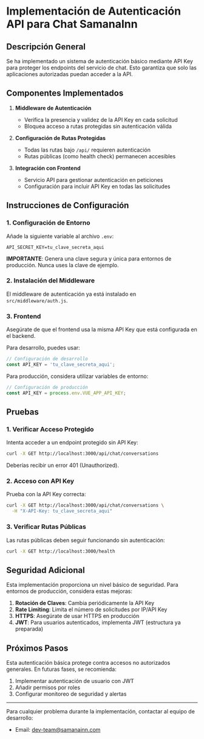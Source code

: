 # Implementación de Autenticación API para Chat SamanaInn

## Descripción General

Se ha implementado un sistema de autenticación básico mediante API Key para proteger los endpoints del servicio de chat. Esto garantiza que solo las aplicaciones autorizadas puedan acceder a la API.

## Componentes Implementados

1. **Middleware de Autenticación**
   - Verifica la presencia y validez de la API Key en cada solicitud
   - Bloquea acceso a rutas protegidas sin autenticación válida

2. **Configuración de Rutas Protegidas**
   - Todas las rutas bajo `/api/` requieren autenticación
   - Rutas públicas (como health check) permanecen accesibles

3. **Integración con Frontend**
   - Servicio API para gestionar autenticación en peticiones
   - Configuración para incluir API Key en todas las solicitudes

## Instrucciones de Configuración

### 1. Configuración de Entorno

Añade la siguiente variable al archivo `.env`:

```
API_SECRET_KEY=tu_clave_secreta_aqui
```

**IMPORTANTE**: Genera una clave segura y única para entornos de producción. Nunca uses la clave de ejemplo.

### 2. Instalación del Middleware

El middleware de autenticación ya está instalado en `src/middleware/auth.js`.

### 3. Frontend

Asegúrate de que el frontend usa la misma API Key que está configurada en el backend.

Para desarrollo, puedes usar:

```javascript
// Configuración de desarrollo
const API_KEY = 'tu_clave_secreta_aqui';
```

Para producción, considera utilizar variables de entorno:

```javascript
// Configuración de producción
const API_KEY = process.env.VUE_APP_API_KEY;
```

## Pruebas

### 1. Verificar Acceso Protegido

Intenta acceder a un endpoint protegido sin API Key:

```bash
curl -X GET http://localhost:3000/api/chat/conversations
```

Deberías recibir un error 401 (Unauthorized).

### 2. Acceso con API Key

Prueba con la API Key correcta:

```bash
curl -X GET http://localhost:3000/api/chat/conversations \
  -H "X-API-Key: tu_clave_secreta_aqui"
```

### 3. Verificar Rutas Públicas

Las rutas públicas deben seguir funcionando sin autenticación:

```bash
curl -X GET http://localhost:3000/health
```

## Seguridad Adicional

Esta implementación proporciona un nivel básico de seguridad. Para entornos de producción, considera estas mejoras:

1. **Rotación de Claves**: Cambia periódicamente la API Key
2. **Rate Limiting**: Limita el número de solicitudes por IP/API Key
3. **HTTPS**: Asegúrate de usar HTTPS en producción
4. **JWT**: Para usuarios autenticados, implementa JWT (estructura ya preparada)

## Próximos Pasos

Esta autenticación básica protege contra accesos no autorizados generales. En futuras fases, se recomienda:

1. Implementar autenticación de usuario con JWT
2. Añadir permisos por roles
3. Configurar monitoreo de seguridad y alertas

---

Para cualquier problema durante la implementación, contactar al equipo de desarrollo:
- Email: dev-team@samanainn.com